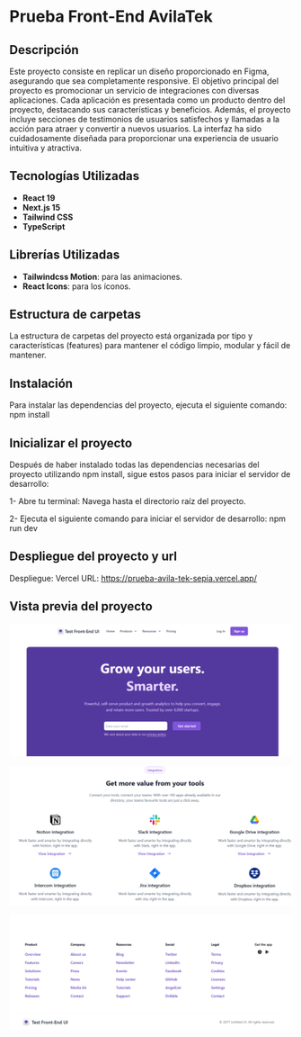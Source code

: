 # Prueba Front-End AvilaTek

## Descripción
Este proyecto consiste en replicar un diseño proporcionado en Figma, asegurando que sea completamente responsive. El objetivo principal del proyecto es promocionar un servicio de integraciones con diversas aplicaciones. Cada aplicación es presentada como un producto dentro del proyecto, destacando sus características y beneficios. Además, el proyecto incluye secciones de testimonios de usuarios satisfechos y llamadas a la acción para atraer y convertir a nuevos usuarios. La interfaz ha sido cuidadosamente diseñada para proporcionar una experiencia de usuario intuitiva y atractiva.

## Tecnologías Utilizadas
- **React 19**
- **Next.js 15**
- **Tailwind CSS**
- **TypeScript**

## Librerías Utilizadas
- **Tailwindcss Motion**: para las animaciones.
- **React Icons**: para los íconos.

## Estructura de carpetas
La estructura de carpetas del proyecto está organizada por tipo y características (features) para mantener el código limpio, modular y fácil de mantener.

## Instalación
Para instalar las dependencias del proyecto, ejecuta el siguiente comando: npm install

## Inicializar el proyecto
Después de haber instalado todas las dependencias necesarias del proyecto utilizando npm install, sigue estos pasos para iniciar el servidor de desarrollo:

1- Abre tu terminal: Navega hasta el directorio raíz del proyecto.

2- Ejecuta el siguiente comando para iniciar el servidor de desarrollo: npm run dev

## Despliegue del proyecto y url
Despliegue: Vercel
URL: https://prueba-avila-tek-sepia.vercel.app/

## Vista previa del proyecto

![alt text](public/capture-1.png)

![alt text](public/capture-2.png)

![alt text](public/capture-3.png)

